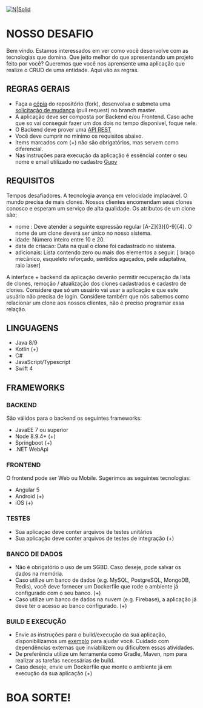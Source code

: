 [![N|Solid](http://solutis.com.br/images/logo.png)](http://solutis.com.br)

# NOSSO DESAFIO
Bem vindo. Estamos interessados em ver como você desenvolve com as tecnologias que domina. Que jeito melhor do que apresentando um projeto feito por você?
Queremos que você nos aprensente uma aplicação que realize o CRUD de uma entidade. Aqui vão as regras.
## REGRAS GERAIS
- Faça a [cópia](https://help.github.com/articles/fork-a-repo/) do repositório (fork), desenvolva e submeta uma [solicitação de mudança](https://help.github.com/articles/creating-a-pull-request/) (pull request) no branch master.
- A aplicação deve ser composta por Backend e/ou Frontend. Caso ache que so vai conseguir fazer um dos dois no tempo disponível, foque nele.
- O Backend deve prover uma [API REST](https://pt.wikipedia.org/wiki/REST)
- Você deve cumprir no mínimo os requisitos abaixo.
- Items marcados com (+) não são obrigatórios, mas servem como diferencial.
- Nas instruções para execução da aplicação é essêncial conter o seu nome e email utilizado no cadastro [Gupy](https://gupy.io/)

## REQUISITOS

Tempos desafiadores. A tecnologia avança em velocidade implacável. O mundo precisa de mais clones. Nossos clientes encomendam seus clones conosco e esperam um serviço de alta qualidade. Os atributos de um clone são:

- nome : Deve atender a seguinte expressão regular [A-Z]{3}[0-9]{4}. O nome de um clone deverá ser único no nosso sistema.
- idade: Número inteiro entre 10 e 20.
- data de criacao: Data na qual o clone foi cadastrado no sistema. 
- adicionais: Lista contendo zero ou mais dos elementos a seguir: [ braço mecânico, esqueleto reforçado, sentidos aguçados, pele adaptativa, raio laser]

A interface + backend da aplicação deverão permitir recuperação da lista de clones, remoção / atualização dos clones cadastrados e cadastro de clones.
Considere que só um usuário vai usar a aplicação e que este usuário não precisa de login. Considere também que nós sabemos como relacionar um clone aos nossos clientes, não é preciso programar essa relação.

## LINGUAGENS
  - Java 8/9
  - Kotlin (+)
  - C#
  - JavaScript/Typescript
  - Swift 4
  
## FRAMEWORKS

### BACKEND
São válidos para o backend os seguintes frameworks:

- JavaEE 7 ou superior
- Node 8.9.4+ (+)
- Springboot (+)
- .NET WebApi

### FRONTEND
O frontend pode ser Web ou Mobile. Sugerimos as seguintes tecnologias:

- Angular 5
- Android (+)
- iOS (+)

### TESTES
- Sua aplicaçao deve conter arquivos de testes unitários
- Sua aplicação deve conter arquivos de testes de integração (+)

### BANCO DE DADOS
- Não é obrigatório o uso de um SGBD. Caso deseje, pode salvar os dados na memória.
- Caso utilize um banco de dados (e.g. MySQL, PostgreSQL, MongoDB, Redis), você deve fornecer um Dockerfile que rode o ambiente já configurado com o seu banco. (+)
- Caso utilize um banco de dados na nuvem (e.g. Firebase), a aplicação já deve ter o acesso ao banco configurado. (+)

### BUILD E EXECUÇÃO
- Envie as instruções para o build/execução da sua aplicação, disponibilizamos um [exemplo](README.template.md) para ajudar você. Cuidado com dependências externas que inviabilizem ou dificultem essas atividades.
- De preferência utilize um ferramenta como Gradle, Maven, npm para realizar as tarefas necessárias de build.
- Caso deseje, envie um Dockerfile que monte o ambiente já em execução da sua aplicação (+)


# BOA SORTE!

